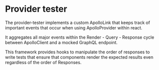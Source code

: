 # Provider tester

The provider-tester implements a custom ApolloLink that keeps track of important
events that occur when using ApolloProvider within react.

It aggregates all major events within the Render - Query - Response cycle
between ApolloClient and a mocked GraphQL endpoint.

This framework provides hooks to manipulate the order of responses to write
tests that ensure that components render the expected results even regardless of
the order of Responses.
